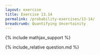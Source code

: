 ```yaml
---
layout: exercise
title: Exercise 13.14
permalink: /probability-exercises/13-14/
breadcrumb: Quantifying Uncertainity
---
```


{% include mathjax_support %}

<div><i class="arrow-up loader" data-chapter="probability-exercises" data-exercise="ex_14" data-rating="0"></i></div>
{% include_relative question.md %}
